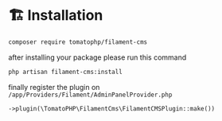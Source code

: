 # 🏗️ Installation

```bash
composer require tomatophp/filament-cms
```

after installing your package please run this command

```bash
php artisan filament-cms:install
```

finally register the plugin on `/app/Providers/Filament/AdminPanelProvider.php`

```php
->plugin(\TomatoPHP\FilamentCms\FilamentCMSPlugin::make())
```
